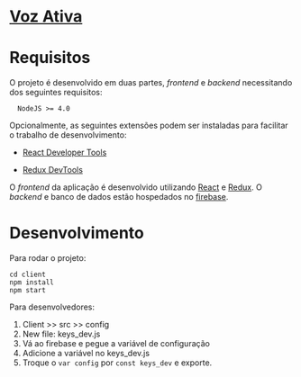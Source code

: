 # [Voz Ativa](#)

# Requisitos

O projeto é desenvolvido em duas partes, _frontend_ e _backend_ necessitando dos seguintes requisitos:

```
  NodeJS >= 4.0
```

Opcionalmente, as seguintes extensões podem ser instaladas para facilitar o trabalho de desenvolvimento:

- [React Developer Tools](https://chrome.google.com/webstore/detail/react-developer-tools/fmkadmapgofadopljbjfkapdkoienihi)

- [Redux DevTools](https://chrome.google.com/webstore/detail/react-developer-tools/fmkadmapgofadopljbjfkapdkoienihi)

O _frontend_ da aplicação é desenvolvido utilizando [React](https://reactjs.org/) e [Redux](https://redux.js.org/). O _backend_ e banco de dados estão hospedados no [firebase](https://firebase.google.com/?hl=pt-br).

# Desenvolvimento

Para rodar o projeto:

```
cd client
npm install
npm start
```

Para desenvolvedores:

1. Client >> src >> config
2. New file: keys_dev.js
3. Vá ao firebase e pegue a variável de configuração
4. Adicione a variável no keys_dev.js
5. Troque o `var config` por `const keys_dev` e exporte.
